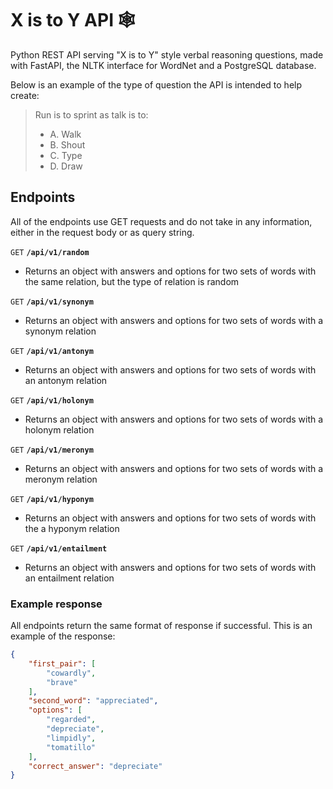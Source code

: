# X is to Y API 🕸️
Python REST API serving "X is to Y" style verbal reasoning questions, made with FastAPI, the NLTK interface for WordNet and a PostgreSQL database.

Below is an example of the type of question the API is intended to help create:

> Run is to sprint as talk is to: 
> - A. Walk
> - B. Shout
> - C. Type
> - D. Draw

## Endpoints
All of the endpoints use GET requests and do not take in any information, either in the request body or as query string.

`GET` **`/api/v1/random`**
- Returns an object with answers and options for two sets of words with the same relation, but the type of relation is random

`GET` **`/api/v1/synonym`**
- Returns an object with answers and options for two sets of words with a synonym relation

`GET` **`/api/v1/antonym`** 
- Returns an object with answers and options for two sets of words with an antonym relation

`GET` **`/api/v1/holonym`**
- Returns an object with answers and options for two sets of words with a holonym relation

`GET` **`/api/v1/meronym`**
- Returns an object with answers and options for two sets of words with a meronym relation

`GET` **`/api/v1/hyponym`**
- Returns an object with answers and options for two sets of words with the a hyponym relation

`GET` **`/api/v1/entailment`**
- Returns an object with answers and options for two sets of words with an entailment relation

### Example response
All endpoints return the same format of response if successful.
This is an example of the response:

```json
{
    "first_pair": [
        "cowardly",
        "brave"
    ],
    "second_word": "appreciated",
    "options": [
        "regarded",
        "depreciate",
        "limpidly",
        "tomatillo"
    ],
    "correct_answer": "depreciate"
}
```
